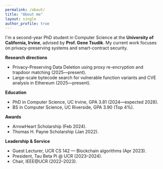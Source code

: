 ```yaml
---
permalink: /about/
title: "About me"
layout: single
author_profile: true
---
```


I'm a second-year PhD student in Computer Science at the **University of California, Irvine**, advised by **Prof. Gene Tsudik**. 
My current work focuses on privacy-preserving systems and smart-contract security.

**Research directions**
- Privacy-Preserving Data Deletion using proxy re-encryption and trapdoor matching (2025—present).
- Large-scale bytecode search for vulnerable function variants and CVE analysis in Ethereum (2025—present).

**Education**
- PhD in Computer Science, UC Irvine, GPA 3.81 (2024—expected 2028).  
- BS in Computer Science, UC Riverside, GPA 3.90 (Top 4%).

**Awards**
- ArrowHeart Scholarship (Feb 2024).  
- Thomas H. Payne Scholarship (Jan 2022).

**Leadership & Service**
- Guest Lecturer, UCR CS 142 — Blockchain algorithms (Apr 2023).  
- President, Tau Beta Pi @ UCR (2023–2024).  
- Chair, IEEE@UCR (2022–2023).
